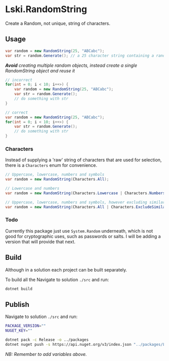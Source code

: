 # Lski.RandomString

Create a Random, not unique, string of characters.

## Usage

```cs
var random = new RandomString(25, "ABCabc");
var str = random.Generate(); // a 25 character string containing a random combination of 'A','B','C','a','b','c'
```

*__Avoid__ creating multiple random objects, instead create a single RandomString object and reuse it*

```cs
// incorrect
for(int = 0; i < 10; i++>) {
	var random = new RandomString(25, "ABCabc");
	var str = random.Generate();
	// do something with str
}

// correct
var random = new RandomString(25, "ABCabc");
for(int = 0; i < 10; i++>) {
	var str = random.Generate();
	// do something with str
}
```

### Characters

Instead of supplying a 'raw' string of characters that are used for selection, there is a `Characters` enum for convenience.

```cs
// Uppercase, lowercase, numbers and symbols
var random = new RandomString(Characters.All);

// Lowercase and numbers
var random = new RandomString(Characters.Lowercase | Characters.Numbers);

// Uppercase, lowercase, numbers and symbols, however excluding similar characters and symbols e.g. l and I
var random = new RandomString(Characters.All | Characters.ExcludeSimilar);
```

### Todo

Currently this package just use `System.Random` underneath, which is not good for cryptographic uses, such as passwords or salts. I will be adding a version that will provide that next.

## Build

Although in a solution each project can be built separately.

To build all the Navigate to solution `./src` and run:

```bash
dotnet build
```

## Publish

Navigate to solution `./src` and run:

```bash
PACKAGE_VERSION=""
NUGET_KEY=""

dotnet pack -c Release -o ../packages
dotnet nuget push -s https://api.nuget.org/v3/index.json "../packages/Lski.RandomString.$PACKAGE_VERSION.nupkg" -k "$NUGET_KEY"
```

_NB: Remember to add variables above._
